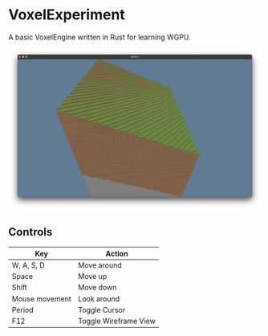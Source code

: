 # VoxelExperiment
A basic VoxelEngine written in Rust for learning WGPU.

![Screenshot](assets/game-screenshot.png)

## Controls

| Key            | Action                |
| -------------- | --------------------- |
| W, A, S, D     | Move around           |
| Space          | Move up               |
| Shift          | Move down             |
| Mouse movement | Look around           |
| Period         | Toggle Cursor         |
| F12            | Toggle Wireframe View |

